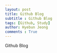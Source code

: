 ```yaml
---
layout: post
title: Github Blog
subtitle : Github Blog
tags: [Github, Study]
author: Hyebun Jeong
comments : True
---
```


Github Blog 
